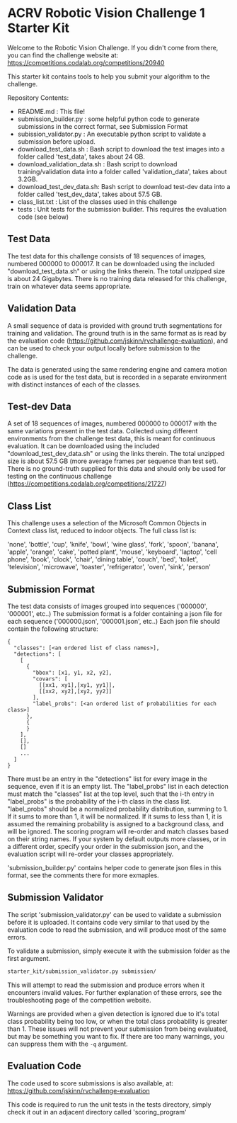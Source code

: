 ACRV Robotic Vision Challenge 1 Starter Kit
===========================================

Welcome to the Robotic Vision Challenge.
If you didn't come from there, you can find the challenge website at:
https://competitions.codalab.org/competitions/20940

This starter kit contains tools to help you submit your algorithm to the challenge.


Repository Contents: 
- README.md : This file!
- submission_builder.py : some helpful python code to generate submissions in the correct format, see Submission Format
- subission_validator.py : An executable python script to validate a submission before upload.
- download_test_data.sh : Bash script to download the test images into a folder called 'test_data', takes about 24 GB.
- download_validation_data.sh : Bash script to download training/validation data into a folder called 'validation_data', takes about 3.2GB.
- download_test_dev_data.sh: Bash script to download test-dev data into a folder called 'test_dev_data', takes about 57.5 GB.
- class_list.txt : List of the classes used in this challenge
- tests : Unit tests for the submission builder. This requires the evaluation code (see below)      


Test Data
---------

The test data for this challenge consists of 18 sequences of images, numbered 000000 to 000017.
It can be downloaded using the included "download_test_data.sh" or using the links therein.
The total unzipped size is about 24 Gigabytes.
There is no training data released for this challenge, train on whatever data seems appropriate.

Validation Data
------------------------

A small sequence of data is provided with ground truth segmentations for training and validation.
The ground truth is in the same format as is read by the evaluation code (https://github.com/jskinn/rvchallenge-evaluation),
and can be used to check your output locally before submission to the challenge.

The data is generated using the same rendering engine and camera motion code as is used for the test data,
but is recorded in a separate environment with distinct instances of each of the classes.

Test-dev Data
-------------

A set of 18 sequences of images, numbered 000000 to 000017 with the same variations present in the test data.
Collected using different environments from the challenge test data, this is meant for continuous evaluation.
It can be downloaded using the included "download_test_dev_data.sh" or using the links therein.
The total unzipped size is about 57.5 GB (more average frames per sequence than test set).
There is no ground-truth supplied for this data and should only be used for testing on the continuous challenge (https://competitions.codalab.org/competitions/21727) 

Class List
----------

This challenge uses a selection of the Microsoft Common Objects in Context class list,
reduced to indoor objects. The full class list is:

'none', 'bottle', 'cup', 'knife', 'bowl', 'wine glass', 'fork', 'spoon', 'banana', 'apple', 'orange', 'cake',
'potted plant', 'mouse', 'keyboard', 'laptop', 'cell phone', 'book', 'clock',
'chair', 'dining table', 'couch', 'bed', 'toilet', 'television', 'microwave', 'toaster',
'refrigerator', 'oven', 'sink', 'person'


Submission Format
-----------------

The test data consists of images grouped into sequences ('000000', '000001', etc..)
The submission format is a folder containing a json file for each sequence ('000000.json', '000001.json', etc..)
Each json file should contain the following structure:
```
{
  "classes": [<an ordered list of class names>],
  "detections": [
    [
      {
        "bbox": [x1, y1, x2, y2],
        "covars": [
          [[xx1, xy1],[xy1, yy1]],
          [[xx2, xy2],[xy2, yy2]]
        ],
        "label_probs": [<an ordered list of probabilities for each class>]
      },
      {
      }
    ],
    [],
    []
    ...
  ]
}
```
There must be an entry in the "detections" list for every image in the sequence, even if it is an empty list.
The "label_probs" list in each detection must match the "classes" list at the top level, such that the i-th entry
in "label_probs" is the probability of the i-th class in the class list.
"label_probs" should be a normalized probability distribution, summing to 1.
If it sums to more than 1, it will be normalized. If it sums to less than 1, it is assumed the remaining probability
is assigned to a background class, and will be ignored.
The scoring program will re-order and match classes based on their string names.
If your system by default outputs more classes, or in a different order, specify your order in the submission json,
and the evaluation script will re-order your classes appropriately.

'submission_builder.py' contains helper code to generate json files in this format, see the comments there for more
exmaples.


Submission Validator
--------------------

The script 'submission_validator.py' can be used to validate a submission before it is uploaded.
It contains code very similar to that used by the evaluation code to read the submission,
and will produce most of the same errors.

To validate a submission, simply execute it with the submission folder as the first argument.
```bash
starter_kit/submission_validator.py submission/ 
```
This will attempt to read the submission and produce errors when it encounters invalid values.
For further explanation of these errors, see the troubleshooting page of the competition website. 

Warnings are provided when a given detection is ignored due to it's total class probability being too low,
or when the total class probability is greater than 1.
These issues will not prevent your submission from being evaluated, but may be something you want to fix.
If there are too many warnings, you can suppress them with the `-q` argument. 

Evaluation Code
---------------

The code used to score submissions is also available, at:
https://github.com/jskinn/rvchallenge-evaluation

This code is required to run the unit tests in the tests directory,
simply check it out in an adjacent directory called 'scoring_program'
